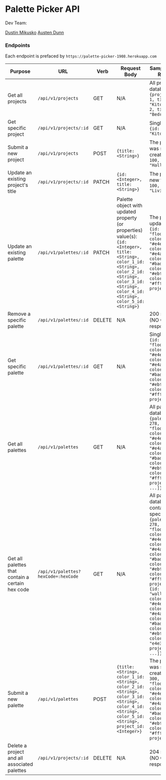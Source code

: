 # Palette Picker API
Dev Team:

[Dustin Mikusko](https://github.com/Dustin-Mikusko)
[Austen Dunn](https://github.com/Dunn-Austen)



### Endpoints

Each endpoint is prefaced by `https://palette-picker-1908.herokuapp.com`

| Purpose | URL | Verb | Request Body | Sample Success Response |
|----|----|----|----|----|
| Get all projects |`/api/v1/projects`| GET | N/A | All projects in database: `{projects: [{id: 1, title: "Kitchen"}, {id: 2, title: "Bedroom"},...]}` |
| Get specific project |`/api/v1/projects/:id`| GET | N/A | Single project: `{id: 1, title: "Kitchen"}` |
| Submit a new project |`/api/v1/projects`| POST | `{title: <String>}` | The project that was successfully created: `{id: 100, title: "Hallway"}` |
| Update an existing project's title |`/api/v1/projects/:id`| PATCH | `{id: <Integer>, title: <String>}` | The project with new title: `{id: 100, title: "Living Room"}` |
| Update an existing palette |`/api/v1/palettes/:id`| PATCH | Palette object with updated property (or properties) value(s): `{id: <Integer>, title: <String>, color_1_id: <String>, color_2_id: <String>, color_3_id: <String>, color_4_id: <String>, color_5_id: <String>}` | The palette with updated info: `{id: 278, title: "floor", color_1_id: "#e4e321", color_2_id: "#e4a567", color_3_id: "#bad876", color_4_id: "#ebf112", color_5_id: "#ffffff", project_id: 20}` |
| Remove a specific palette  |`/api/v1/palettes/:id`| DELETE | N/A | 200 status code (NO CONTENT in response body) |
| Get specific palette |`/api/v1/palettes/:id`| GET | N/A | Single palette: `{id: 278, title: "floor", color_1_id: "#e4e321", color_2_id: "#e4a567", color_3_id: "#bad876", color_4_id: "#ebf112", color_5_id: "#ffffff", project_id: 20}` |
| Get all palettes |`/api/v1/palettes`| GET | N/A | All palettes in database: `{palettes: [{id: 278, title: "floor", color_1_id: "#e4e321", color_2_id: "#e4a567", color_3_id: "#bad876", color_4_id: "#ebf112", color_5_id: "#ffffff", project_id: 20}, ...]}` |
| Get all palettes that contain a certain hex code |`/api/v1/palettes?hexCode=:hexCode`| GET | N/A | All palettes in database that contain the specified color: `{palettes: [{id: 278, title: "floor", color_1_id: "#e4e321", color_2_id: "#e4a567", color_3_id: "#bad876", color_4_id: "#ebf112", color_5_id: "#ffffff", project_id: 20}, {id: 599, title: "wall", color_1_id: "#e4e321", color_2_id: "#e4a567", color_3_id: "#bad876", color_4_id: "#ebf112", color_5_id: "e4e321", project_id: 18}, ...]}` |
| Submit a new palette |`/api/v1/palettes`| POST | `{title: <String>, color_1_id: <String>, color_2_id: <String>, color_3_id: <String>, color_4_id: <String>, color_5_id: <String>, project_id: <Integer>}` | The palette that was successfully created: `{id: 300, title: "floor", color_1_id: "#e4e321", color_2_id: "#e4a567", color_3_id: "#bad876", color_4_id: "#ebf112", color_5_id: "#ffffff", project_id: 20}` |
| Delete a project and all associated palettes |`/api/v1/projects/:id`| DELETE | N/A | 204 status code (NO CONTENT in response body) |
